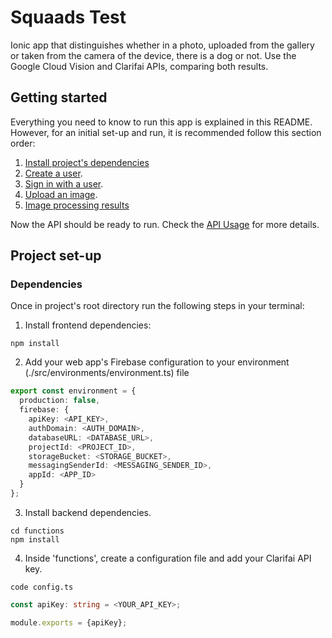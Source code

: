 # Squaads Test
Ionic app that distinguishes whether in a photo, uploaded from the gallery or taken from the camera of the device, there is a dog or not. Use the Google Cloud Vision and Clarifai APIs, comparing both results.

## Getting started
Everything you need to know to run this app is explained in this README. However, for an initial set-up and run, it is recommended follow this section order:
1. [Install project's dependencies](#dependencies)
2. [Create a user](#create-user).
3. [Sign in with a user](#sign-in).
4. [Upload an image](#image-upload).
5. [Image processing results](#image-processing-results)

Now the API should be ready to run. Check the [API Usage](#api-usage) for more details.

## Project set-up

### Dependencies
Once in project's root directory run the following steps in your terminal:
1. Install frontend dependencies:
```Shell
npm install
```
2. Add your web app's Firebase configuration to your environment (./src/environments/environment.ts) file

```Typescript
export const environment = {
  production: false,
  firebase: {
    apiKey: <API_KEY>,
    authDomain: <AUTH_DOMAIN>,
    databaseURL: <DATABASE_URL>,
    projectId: <PROJECT_ID>,
    storageBucket: <STORAGE_BUCKET>,
    messagingSenderId: <MESSAGING_SENDER_ID>,
    appId: <APP_ID>
  } 
};
```

3. Install backend dependencies.
```Shell
cd functions
npm install
```
4. Inside 'functions', create a configuration file and add your Clarifai API key.
```Shell
code config.ts
```
```Typescript
const apiKey: string = <YOUR_API_KEY>;

module.exports = {apiKey}; 
```